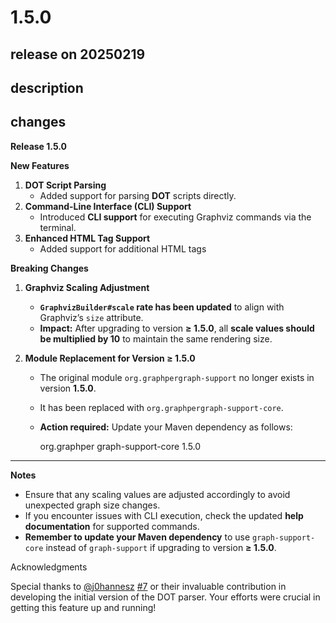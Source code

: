 # 1.5.0

## release on 20250219
## description
## changes
<strong>Release 1.5.0</strong>

<strong>New Features</strong>

1. <strong>DOT Script Parsing</strong>
   * Added support for parsing <strong>DOT</strong> scripts directly.
2. <strong>Command-Line Interface (CLI) Support</strong>
   * Introduced <strong>CLI support</strong> for executing Graphviz commands via the terminal.
3. <strong>Enhanced HTML Tag Support</strong>
   * Added support for additional HTML tags

<strong>Breaking Changes</strong>

1. <strong>Graphviz Scaling Adjustment</strong>

   * <strong><code>GraphvizBuilder#scale</code> rate has been updated</strong> to align with Graphviz’s <code>size</code> attribute.
   * <strong>Impact:</strong> After upgrading to version <strong>≥ 1.5.0</strong>, all <strong>scale values should be multiplied by 10</strong> to maintain the same rendering size.
2. <strong>Module Replacement for Version ≥ 1.5.0</strong>

   * The original module <code>org.graphpergraph-support</code> no longer exists in version <strong>1.5.0</strong>.
   * It has been replaced with <code>org.graphpergraph-support-core</code>.
   * <strong>Action required:</strong> Update your Maven dependency as follows:

       <dependency>
           <groupId>org.graphper</groupId>
           <artifactId>graph-support-core</artifactId>
           <version>1.5.0</version>
       </dependency>

*** ** * ** ***

<strong>Notes</strong>

* Ensure that any scaling values are adjusted accordingly to avoid unexpected graph size changes.
* If you encounter issues with CLI execution, check the updated <strong>help documentation</strong> for supported commands.
* <strong>Remember to update your Maven dependency</strong> to use <code>graph-support-core</code> instead of <code>graph-support</code> if upgrading to version <strong>≥ 1.5.0</strong>.

Acknowledgments

Special thanks to <a class="user-mention notranslate" data-hovercard-type="user" data-hovercard-url="/users/j0hannesz/hovercard" data-octo-click="hovercard-link-click" data-octo-dimensions="link_type:self" href="https://github.com/j0hannesz">@j0hannesz</a> <a class="issue-link js-issue-link" data-error-text="Failed to load title" data-id="2765263564" data-permission-text="Title is private" data-url="https://github.com/jamisonjiang/graph-support/issues/7" data-hovercard-type="pull_request" data-hovercard-url="/jamisonjiang/graph-support/pull/7/hovercard" href="https://github.com/jamisonjiang/graph-support/pull/7">#7</a> or their invaluable contribution in developing the initial version of the DOT parser. Your efforts were crucial in getting this feature up and running!

